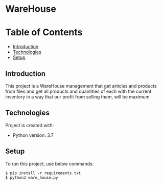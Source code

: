 # WareHouse

# Table of Contents
- [Introduction]()
- [Technologies]()
- [Setup]()

## Introduction
This project is a WareHouse management that get articles and products from files and get all products and quantities of each with the current inventory in a way that our profit from selling them, will be maximum

## Technologies
Project is created with:
* Python version: 3.7

## Setup
To run this project, use below commands:
```
$ pip install -r requirements.txt
$ python3 ware_house.py
```
